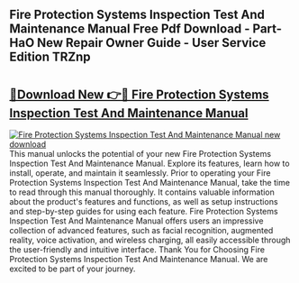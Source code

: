 ## Fire Protection Systems Inspection Test And Maintenance Manual Free Pdf Download - Part-HaO New Repair Owner Guide - User Service Edition TRZnp

# <h2><a href="http://bc36424.oget.top/?id=Fire+Protection+Systems+Inspection+Test+And+Maintenance+Manual">🔗Download New 👉🔴 Fire Protection Systems Inspection Test And Maintenance Manual</a></h2>

[![Fire Protection Systems Inspection Test And Maintenance Manual new download](https://i.imgur.com/5g1atiW.png)](http://bc36424.oget.top/?id=Fire+Protection+Systems+Inspection+Test+And+Maintenance+Manual)
This manual unlocks the potential of your new Fire Protection Systems Inspection Test And Maintenance Manual. Explore its features, learn how to install, operate, and maintain it seamlessly. Prior to operating your Fire Protection Systems Inspection Test And Maintenance Manual, take the time to read through this manual thoroughly. It contains valuable information about the product's features and functions, as well as setup instructions and step-by-step guides for using each feature. Fire Protection Systems Inspection Test And Maintenance Manual offers users an impressive collection of advanced features, such as facial recognition, augmented reality, voice activation, and wireless charging, all easily accessible through the user-friendly and intuitive interface. Thank You for Choosing Fire Protection Systems Inspection Test And Maintenance Manual. We are excited to be part of your journey.

